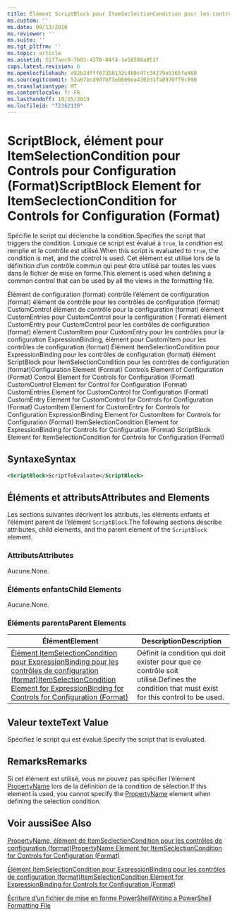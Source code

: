 ```yaml
---
title: Élément ScriptBlock pour ItemSeclectionCondition pour les contrôles de configuration (format) | Microsoft Docs
ms.custom: ''
ms.date: 09/13/2016
ms.reviewer: ''
ms.suite: ''
ms.tgt_pltfrm: ''
ms.topic: article
ms.assetid: 51f7aec9-7b01-4370-84f4-1e58508a851f
caps.latest.revision: 6
ms.openlocfilehash: e92b2dfff07358132c480c47c34279e5365fe400
ms.sourcegitcommit: 52a67bcd9d7bf3e8600ea4302d1fa8970ff9c998
ms.translationtype: MT
ms.contentlocale: fr-FR
ms.lasthandoff: 10/15/2019
ms.locfileid: "72362118"
---
```

# <a name="scriptblock-element-for-itemseclectioncondition-for-controls-for-configuration-format"></a><span data-ttu-id="faa90-102">ScriptBlock, élément pour ItemSelectionCondition pour Controls pour Configuration (Format)</span><span class="sxs-lookup"><span data-stu-id="faa90-102">ScriptBlock Element for ItemSeclectionCondition for Controls for Configuration (Format)</span></span>

<span data-ttu-id="faa90-103">Spécifie le script qui déclenche la condition.</span><span class="sxs-lookup"><span data-stu-id="faa90-103">Specifies the script that triggers the condition.</span></span> <span data-ttu-id="faa90-104">Lorsque ce script est évalué à `true`, la condition est remplie et le contrôle est utilisé.</span><span class="sxs-lookup"><span data-stu-id="faa90-104">When this script is evaluated to `true`, the condition is met, and the control is used.</span></span> <span data-ttu-id="faa90-105">Cet élément est utilisé lors de la définition d’un contrôle commun qui peut être utilisé par toutes les vues dans le fichier de mise en forme.</span><span class="sxs-lookup"><span data-stu-id="faa90-105">This element is used when defining a common control that can be used by all the views in the formatting file.</span></span>

<span data-ttu-id="faa90-106">Élément de configuration (format) contrôle l’élément de configuration (format) élément de contrôle pour les contrôles de configuration (format) CustomControl élément de contrôle pour la configuration (format) élément CustomEntries pour CustomControl pour la configuration ( Format) élément CustomEntry pour CustomControl pour les contrôles de configuration (format) élément CustomItem pour CustomEntry pour les contrôles pour la configuration ExpressionBinding, élément pour CustomItem pour les contrôles de configuration (format) Élément ItemSelectionCondition pour ExpressionBinding pour les contrôles de configuration (format) élément ScriptBlock pour ItemSelectionCondition pour les contrôles de configuration (format)</span><span class="sxs-lookup"><span data-stu-id="faa90-106">Configuration Element (Format) Controls Element of Configuration (Format) Control Element for Controls for Configuration (Format) CustomControl Element for Control for Configuration (Format) CustomEntries Element for CustomControl for Configuration (Format) CustomEntry Element for CustomControl for Controls for Configuration (Format) CustomItem Element for CustomEntry for Controls for Configuration ExpressionBinding Element for CustomItem for Controls for Configuration (Format) ItemSelectionCondition Element for ExpressionBinding for Controls for Configuration (Format) ScriptBlock Element for ItemSelectionCondition for Controls for Configuration (Format)</span></span>

## <a name="syntax"></a><span data-ttu-id="faa90-107">Syntaxe</span><span class="sxs-lookup"><span data-stu-id="faa90-107">Syntax</span></span>

```xml
<ScriptBlock>ScriptToEvaluate</ScriptBlock>
```

## <a name="attributes-and-elements"></a><span data-ttu-id="faa90-108">Éléments et attributs</span><span class="sxs-lookup"><span data-stu-id="faa90-108">Attributes and Elements</span></span>

<span data-ttu-id="faa90-109">Les sections suivantes décrivent les attributs, les éléments enfants et l’élément parent de l’élément `ScriptBlock`.</span><span class="sxs-lookup"><span data-stu-id="faa90-109">The following sections describe attributes, child elements, and the parent element of the `ScriptBlock` element.</span></span>

### <a name="attributes"></a><span data-ttu-id="faa90-110">Attributs</span><span class="sxs-lookup"><span data-stu-id="faa90-110">Attributes</span></span>

<span data-ttu-id="faa90-111">Aucune.</span><span class="sxs-lookup"><span data-stu-id="faa90-111">None.</span></span>

### <a name="child-elements"></a><span data-ttu-id="faa90-112">Éléments enfants</span><span class="sxs-lookup"><span data-stu-id="faa90-112">Child Elements</span></span>

<span data-ttu-id="faa90-113">Aucune.</span><span class="sxs-lookup"><span data-stu-id="faa90-113">None.</span></span>

### <a name="parent-elements"></a><span data-ttu-id="faa90-114">Éléments parents</span><span class="sxs-lookup"><span data-stu-id="faa90-114">Parent Elements</span></span>

|<span data-ttu-id="faa90-115">Élément</span><span class="sxs-lookup"><span data-stu-id="faa90-115">Element</span></span>|<span data-ttu-id="faa90-116">Description</span><span class="sxs-lookup"><span data-stu-id="faa90-116">Description</span></span>|
|-------------|-----------------|
|[<span data-ttu-id="faa90-117">Élément ItemSelectionCondition pour ExpressionBinding pour les contrôles de configuration (format)</span><span class="sxs-lookup"><span data-stu-id="faa90-117">ItemSelectionCondition Element for ExpressionBinding for Controls for Configuration (Format)</span></span>](./itemselectioncondition-element-for-expressionbinding-for-controls-for-configuration-format.md)|<span data-ttu-id="faa90-118">Définit la condition qui doit exister pour que ce contrôle soit utilisé.</span><span class="sxs-lookup"><span data-stu-id="faa90-118">Defines the condition that must exist for this control to be used.</span></span>|

## <a name="text-value"></a><span data-ttu-id="faa90-119">Valeur texte</span><span class="sxs-lookup"><span data-stu-id="faa90-119">Text Value</span></span>

<span data-ttu-id="faa90-120">Spécifiez le script qui est évalué.</span><span class="sxs-lookup"><span data-stu-id="faa90-120">Specify the script that is evaluated.</span></span>

## <a name="remarks"></a><span data-ttu-id="faa90-121">Remarks</span><span class="sxs-lookup"><span data-stu-id="faa90-121">Remarks</span></span>

<span data-ttu-id="faa90-122">Si cet élément est utilisé, vous ne pouvez pas spécifier l’élément [PropertyName](./propertyname-element-for-itemseclectioncondition-for-controls-for-configuration-format.md) lors de la définition de la condition de sélection.</span><span class="sxs-lookup"><span data-stu-id="faa90-122">If this element is used, you cannot specify the [PropertyName](./propertyname-element-for-itemseclectioncondition-for-controls-for-configuration-format.md) element when defining the selection condition.</span></span>

## <a name="see-also"></a><span data-ttu-id="faa90-123">Voir aussi</span><span class="sxs-lookup"><span data-stu-id="faa90-123">See Also</span></span>

[<span data-ttu-id="faa90-124">PropertyName, élément de ItemSeclectionCondition pour les contrôles de configuration (format)</span><span class="sxs-lookup"><span data-stu-id="faa90-124">PropertyName Element for ItemSeclectionCondition for Controls for Configuration (Format)</span></span>](./propertyname-element-for-itemseclectioncondition-for-controls-for-configuration-format.md)

[<span data-ttu-id="faa90-125">Élément ItemSelectionCondition pour ExpressionBinding pour les contrôles de configuration (format)</span><span class="sxs-lookup"><span data-stu-id="faa90-125">ItemSelectionCondition Element for ExpressionBinding for Controls for Configuration (Format)</span></span>](./itemselectioncondition-element-for-expressionbinding-for-controls-for-configuration-format.md)

[<span data-ttu-id="faa90-126">Écriture d’un fichier de mise en forme PowerShell</span><span class="sxs-lookup"><span data-stu-id="faa90-126">Writing a PowerShell Formatting File</span></span>](./writing-a-powershell-formatting-file.md)
